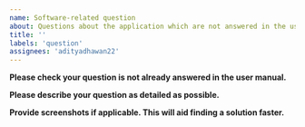 ```yaml
---
name: Software-related question
about: Questions about the application which are not answered in the user manual
title: ''
labels: 'question'
assignees: 'adityadhawan22'
---
```


**Please check your question is not already answered in the user manual.**

**Please describe your question as detailed as possible.**

**Provide screenshots if applicable. This will aid finding a solution faster.**


